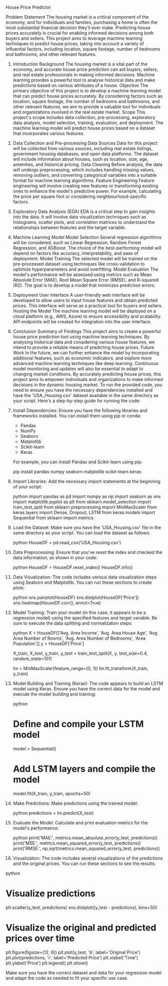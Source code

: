 House Price Predictor

Problem Statement
The housing market is a critical component of the economy, and for individuals and families, purchasing a home is often the most substantial financial decision they'll ever make. Predicting house prices accurately is crucial for enabling informed decisions among both buyers and sellers. This project aims to leverage machine learning techniques to predict house prices, taking into account a variety of influential factors, including location, square footage, number of bedrooms and bathrooms, and other relevant features.

1. Introduction
Background
The housing market is a vital part of the economy, and accurate house price prediction can aid buyers, sellers, and real estate professionals in making informed decisions. Machine learning provides a powerful tool to analyse historical data and make predictions based on various attributes of a house.
Objective
The primary objective of this project is to develop a machine learning model that can predict house prices accurately. By considering factors such as location, square footage, the number of bedrooms and bathrooms, and other relevant features, we aim to provide a valuable tool for individuals and organizations involved in the real estate market.
Scope
This project's scope includes data collection, pre-processing, exploratory data analysis, model selection, training, evaluation, and deployment. The machine learning model will predict house prices based on a dataset that incorporates various features.

2. Data Collection and Pre-processing
Data Sources
Data for this project will be collected from various sources, including real estate listings, government housing databases, and open data platforms. The dataset will include information about houses, such as location, size, age, amenities, and historical pricing.
Data Cleaning
Before analysis, the data will undergo preprocessing, which includes handling missing values, removing outliers, and converting categorical variables into a suitable format for machine learning algorithms.
Feature Engineering
Feature engineering will involve creating new features or transforming existing ones to enhance the model's predictive power. For example, calculating the price per square foot or considering neighbourhood-specific factors.

3. Exploratory Data Analysis (EDA)
EDA is a critical step to gain insights into the data. It will involve data visualization techniques such as histograms, scatter plots, and correlation matrices to understand the relationships between features and the target variable.

4. Machine Learning Model
Model Selection
Several regression algorithms will be considered, such as Linear Regression, Random Forest Regression, and XGBoost. The choice of the best-performing model will depend on factors like accuracy, interpretability, and ease of deployment.
Model Training
The selected model will be trained on the pre-processed dataset using techniques like cross-validation to optimize hyperparameters and avoid overfitting.
Model Evaluation
The model's performance will be assessed using metrics such as Mean Absolute Error (MAE), Root Mean Square Error (RMSE), and R-squared (R2). The goal is to develop a model that minimizes prediction errors.

5. Deployment
User Interface
A user-friendly web interface will be developed to allow users to input house features and obtain predicted prices. This interface will serve as a practical tool for buyers and sellers.
Hosting the Model
The machine learning model will be deployed on a cloud platform (e.g., AWS, Azure) to ensure accessibility and scalability. API endpoints will be created for integration into the user interface.

6. Conclusion
Summary of Findings
This project aims to create a powerful house price prediction tool using machine learning techniques. By analysing historical data and considering various house features, we intend to provide a reliable means of predicting house prices.
Future Work
In the future, we can further enhance the model by incorporating additional features, such as economic indicators, and explore more advanced machine learning techniques like deep learning. Continuous model monitoring and updates will also be essential to adapt to changing market conditions.
By accurately predicting house prices, this project aims to empower individuals and organizations to make informed decisions in the dynamic housing market.
To run the provided code, you need to ensure you have the necessary dependencies installed and have the 'USA_Housing.csv' dataset available in the same directory as your script. Here's a step-by-step guide for running the code:

1. Install Dependencies:
   Ensure you have the following libraries and frameworks installed. You can install them using pip or conda:

   - Pandas
   - NumPy
   - Seaborn
   - Matplotlib
   - Scikit-learn
   - Keras

   For example, you can install Pandas and Scikit-learn using pip:

   
   pip install pandas numpy seaborn matplotlib scikit-learn keras
   

2. Import Libraries:
   Add the necessary import statements at the beginning of your script:

   python
   import pandas as pd
   import numpy as np
   import seaborn as sns
   import matplotlib.pyplot as plt
   from sklearn.model_selection import train_test_split
   from sklearn.preprocessing import MinMaxScaler
   from keras.layers import Dense, Dropout, LSTM
   from keras.models import Sequential
   from sklearn import metrics
   

3. Load the Dataset:
   Make sure you have the 'USA_Housing.csv' file in the same directory as your script. You can load the dataset as follows:

   python
   HouseDF = pd.read_csv('USA_Housing.csv')
   

4. Data Preprocessing:
   Ensure that you've reset the index and checked the data information, as shown in your code:

   python
   HouseDF = HouseDF.reset_index()
   HouseDF.info()
   

5. Data Visualization:
   The code includes various data visualization steps using Seaborn and Matplotlib. You can run these sections to create plots:

   python
   sns.pairplot(HouseDF)
   sns.distplot(HouseDF['Price'])
   sns.heatmap(HouseDF.corr(), annot=True)
   

6. Model Training:
   Train your model (in this case, it appears to be a regression model) using the specified features and target variable. Be sure to execute the data splitting and normalization steps:

   python
   X = HouseDF[['Avg. Area Income', 'Avg. Area House Age', 'Avg. Area Number of Rooms', 'Avg. Area Number of Bedrooms', 'Area Population']]
   y = HouseDF['Price']

   X_train, X_test, y_train, y_test = train_test_split(X, y, test_size=0.4, random_state=101)

   lm = MinMaxScaler(feature_range=(0, 1))
   lm.fit_transform(X_train, y_train)
   

7. Model Building and Training (Keras):
   The code appears to build an LSTM model using Keras. Ensure you have the correct data for the model and execute the model building and training:

   python
   # Define and compile your LSTM model
   model = Sequential()
   # Add LSTM layers and compile the model
   model.fit(X_train, y_train, epochs=50)
   

8. Make Predictions:
   Make predictions using the trained model:

   python
   predictions = lm.predict(X_test)
   

9. Evaluate the Model:
   Calculate and print evaluation metrics for the model's performance:

   python
   print('MAE:', metrics.mean_absolute_error(y_test, predictions))
   print('MSE:', metrics.mean_squared_error(y_test, predictions))
   print('RMSE:', np.sqrt(metrics.mean_squared_error(y_test, predictions))
   

10. Visualization:
   The code includes several visualizations of the predictions and the original prices. You can run these sections to see the results:

   python
   # Visualize predictions
   plt.scatter(y_test, predictions)
   sns.distplot((y_test - predictions), bins=50)

   # Visualize the original and predicted prices over time
   plt.figure(figsize=(12, 6))
   plt.plot(y_test, 'b', label='Original Price')
   plt.plot(predictions, 'r', label='Predicted Price')
   plt.xlabel('Time')
   plt.ylabel('Price')
   plt.legend()
   plt.show()
   

Make sure you have the correct dataset and data for your regression model and adapt the code as needed to fit your specific use case.

